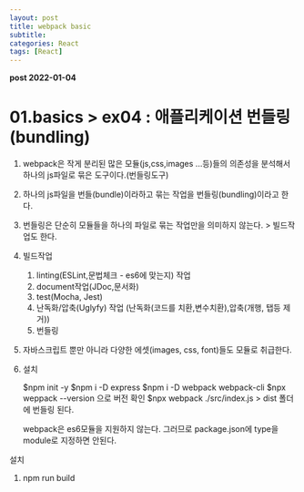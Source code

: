 ```yaml
---
layout: post
title: webpack basic
subtitle:
categories: React
tags: [React]
---
```


**post 2022-01-04**

# 01.basics > ex04 : 애플리케이션 번들링(bundling)

1. webpack은 작게 분리된 많은 모듈(js,css,images ...등)들의 의존성을 분석해서 하나의 js파일로 묶은 도구이다.(번들링도구)
2. 하나의 js파일을 번들(bundle)이라하고 묶는 작업을 번들링(bundling)이라고 한다. 
3. 번들링은 단순히 모듈들을 하나의 파일로 묶는 작업만을 의미하지 않는다. > 빌드작업도 한다.
4. 빌드작업
    1) linting(ESLint,문법체크 - es6에 맞는지) 작업
    2) document작업(JDoc,문서화)
    3) test(Mocha, Jest)
    4) 난독화/압축(Uglyfy) 작업 (난독화(코드를 치환,변수치환),압축(개행, 탭등 제거))
    5) 번들링
5. 자바스크립트 뿐만 아니라 다양한 에셋(images, css, font)들도 모듈로 취급한다. 
6. 설치 

    $npm init -y
    $npm i -D express
    $npm i -D webpack webpack-cli
    $npx weppack --version 으로 버전 확인
    $npx webpack ./src/index.js > dist 폴더에 번들링 된다.


    webpack은 es6모듈을 지원하지 않는다. 그러므로 package.json에 type을 module로 지정하면 안된다.




설치
1. npm run build
